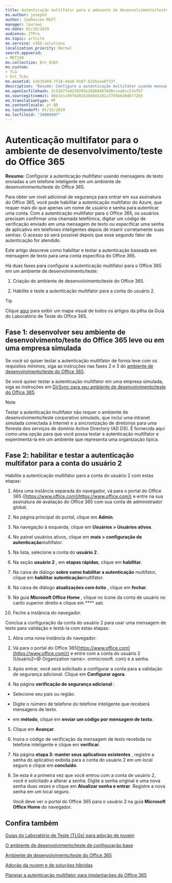 ```yaml
---
title: Autenticação multifator para o ambiente de desenvolvimento/teste do Office 365
ms.author: josephd
author: JoeDavies-MSFT
manager: laurawi
ms.date: 02/20/2019
audience: ITPro
ms.topic: article
ms.service: o365-solutions
localization_priority: Normal
search.appverid:
- MET150
ms.collection: Ent_O365
ms.custom:
- TLG
- Ent_TLGs
ms.assetid: e2b354b9-7f18-4da0-9107-6245eae0f33f
description: 'Resumo: Configure a autenticação multifator usando mensagens de texto enviadas a um telefone inteligente em um ambiente de desenvolvimento/teste do Office 365.'
ms.openlocfilehash: 2c53d7fa9239395e28d68487dd0ccea8cc57efb7
ms.sourcegitcommit: 08e1e1c09f64926394043291a77856620d6f72b5
ms.translationtype: MT
ms.contentlocale: pt-BR
ms.lasthandoff: 05/15/2019
ms.locfileid: "34069947"
---
```

# <a name="multi-factor-authentication-for-your-office-365-devtest-environment"></a>Autenticação multifator para o ambiente de desenvolvimento/teste do Office 365

 **Resumo:** Configurar a autenticação multifator usando mensagens de texto enviadas a um telefone inteligente em um ambiente de desenvolvimento/teste do Office 365.
  
Para obter um nível adicional de segurança para entrar em sua assinatura do Office 365, você pode habilitar a autenticação multifator do Azure, que requer mais do que apenas um nome de usuário e senha para autenticar uma conta. Com a autenticação multifator para o Office 365, os usuários precisam confirmar uma chamada telefônica, digitar um código de verificação enviado em uma mensagem de texto ou especificar uma senha de aplicativo em telefones inteligentes depois de inserir corretamente suas senhas. O acesso só será possível depois que esse segundo fator de autenticação for atendido. 
  
Este artigo descreve como habilitar e testar a autenticação baseada em mensagem de texto para uma conta específica do Office 365.
  
Há duas fases para configurar a autenticação multifator para o Office 365 em um ambiente de desenvolvimento/teste:
  
1. Criação do ambiente de desenvolvimento/teste do Office 365.
    
2. Habilite e teste a autenticação multifator para a conta do usuário 2.
    
> [!TIP]
> Clique [aqui](http://aka.ms/catlgstack) para exibir um mapa visual de todos os artigos da pilha da Guia do Laboratório de Teste do Office 365.
  
## <a name="phase-1-build-out-your-lightweight-or-simulated-enterprise-office-365-devtest-environment"></a>Fase 1: desenvolver seu ambiente de desenvolvimento/teste do Office 365 leve ou em uma empresa simulada

Se você só quiser testar a autenticação multifator de forma leve com os requisitos mínimos, siga as instruções nas fases 2 e 3 do [ambiente de desenvolvimento/teste do Office 365](office-365-dev-test-environment.md).
  
Se você quiser testar a autenticação multifator em uma empresa simulada, siga as instruções em [DirSync para seu ambiente de desenvolvimento/teste do Office 365](dirsync-for-your-office-365-dev-test-environment.md).
  
> [!NOTE]
> Testar a autenticação multifator não requer o ambiente de desenvolvimento/teste corporativo simulado, que inclui uma intranet simulada conectada à Internet e a sincronização de diretórios para uma floresta dos serviços de domínio Active Directory (AD DS). É fornecida aqui como uma opção para que você possa testar a autenticação multifator e experimentá-la em um ambiente que representa uma organização típica. 
  
## <a name="phase-2-enable-and-test-multi-factor-authentication-for-the-user-2-account"></a>Fase 2: habilitar e testar a autenticação multifator para a conta do usuário 2

Habilite a autenticação multifator para a conta do usuário 2 com estas etapas:
  
1. Abra uma instância separada do navegador, vá para o portal do Office 365 ([https://www.office.com](https://www.office.com)) e entre na sua assinatura de avaliação do Office 365 com sua conta de administrador global.
    
2. Na página principal do portal, clique em **Admin**.
    
3. Na navegação à esquerda, clique em **Usuários > Usuários ativos**.
    
4. No painel usuários ativos, clique em **mais > configuração de autenticação**multifator.
    
5. Na lista, selecione a conta do **usuário 2** .
    
6. Na seção **usuário 2** , em **etapas rápidas**, clique em **habilitar**.
    
7. Na caixa de diálogo **sobre como habilitar a autenticação** multifator, clique em **habilitar autenticação**multifator.
    
8. Na caixa de diálogo **atualizações com êxito** , clique em **fechar**.
    
9. Na guia **Microsoft Office Home** , clique no ícone da conta de usuário no canto superior direito e clique em **** sair.
    
10. Feche a instância do navegador.
    
Conclua a configuração da conta do usuário 2 para usar uma mensagem de texto para validação e testá-la com estas etapas:
  
1. Abra uma nova instância do navegador.
    
2. Vá para o portal do Office 365[https://www.office.com](https://www.office.com)() e entre com a conta do usuário 2 (Usuário2\<@ Organization name>. onmicrosoft. com) e a senha.
    
3. Após entrar, você será solicitado a configurar a conta para a validação de segurança adicional. Clique em **Configurar agora**.
    
4. Na página **verificação de segurança adicional** :
    
  - Selecione seu país ou região.
    
  - Digite o número de telefone do telefone inteligente que receberá mensagens de texto.
    
  - em **método**, clique em **enviar um código por mensagem de texto**.
    
5. Clique em **Avançar**.
    
6. Insira o código de verificação da mensagem de texto recebida no telefone inteligente e clique em **verificar**.
    
7. Na página **etapa 3: manter seus aplicativos existentes** , registre a senha do aplicativo exibida para a conta do usuário 2 em um local seguro e clique em **concluído**.
    
8. Se esta é a primeira vez que você entrou com a conta de usuário 2, você é solicitado a alterar a senha. Digite a senha original e uma nova senha duas vezes e clique em **Atualizar senha e entrar**. Registre a nova senha em um local seguro.
    
    Você deve ver o portal do Office 365 para o usuário 2 na guia **Microsoft Office Home** do navegador.
    
## <a name="see-also"></a>Confira também

[Guias do Laboratório de Teste (TLGs) para adoção de nuvem](cloud-adoption-test-lab-guides-tlgs.md)
  
[O ambiente de desenvolvimento/teste de configuração base](base-configuration-dev-test-environment.md) 
  
[Ambiente de desenvolvimento/teste do Office 365](office-365-dev-test-environment.md)
  
[Adoção da nuvem e de soluções híbridas](cloud-adoption-and-hybrid-solutions.md)

[Planejar a autenticação multifator para implantações do Office 365](https://support.office.com/article/Plan-for-multi-factor-authentication-for-Office-365-Deployments-043807b2-21db-4d5c-b430-c8a6dee0e6ba)

